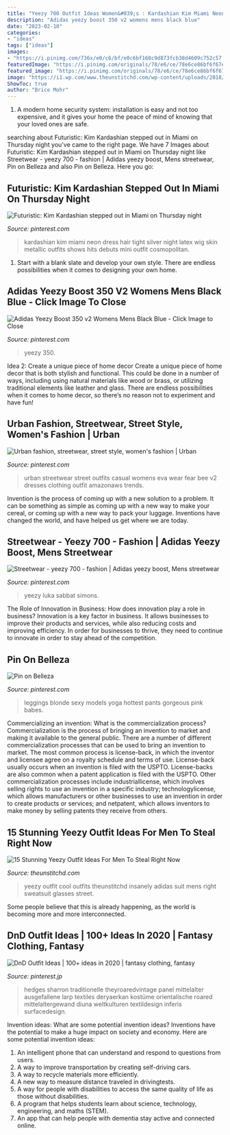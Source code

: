 ```yaml
---
title: "Yeezy 700 Outfit Ideas Women&#039;s : Kardashian Kim Miami Neon Dress Hair Tight Silver Night Latex Wig Skin Metallic Outfits Shows Hits Debuts Mini Outfit Cosmopolitan"
description: "Adidas yeezy boost 350 v2 womens mens black blue"
date: "2023-02-10"
categories:
- "ideas"
tags: ["ideas"]
images:
- "https://i.pinimg.com/736x/e0/c6/bf/e0c6bf160c9d873fcb38d4609c752c57.jpg"
featuredImage: "https://i.pinimg.com/originals/78/e6/ce/78e6ce86bf6f67ee91f6251f5464edf0.jpg"
featured_image: "https://i.pinimg.com/originals/78/e6/ce/78e6ce86bf6f67ee91f6251f5464edf0.jpg"
image: "https://i1.wp.com/www.theunstitchd.com/wp-content/uploads/2018/07/Insanely-cool-Yeezy-Outfit-Ideas-For-Men.jpg?fit=593%2C1348"
ShowToc: true
author: "Brice Mohr"
---
```



1. A modern home security system: installation is easy and not too expensive, and it gives your home the peace of mind of knowing that your loved ones are safe. 

	

		
searching about Futuristic: Kim Kardashian stepped out in Miami on Thursday night you've came to the right page. We have 7 Images about Futuristic: Kim Kardashian stepped out in Miami on Thursday night like Streetwear - yeezy 700 - fashion | Adidas yeezy boost, Mens streetwear, Pin on Belleza and also Pin on Belleza. Here you go:
		
    
## Futuristic: Kim Kardashian Stepped Out In Miami On Thursday Night

<img loading=lazy src="https://i.pinimg.com/736x/b1/7a/b1/b17ab1111684669bf980c2f683a96f9b.jpg" onerror="this.onerror=null;this.src='https://tse1.mm.bing.net/th?id=OIP.YFjuyf9t35fjj_9PkljBIAHaLI&amp;pid=15.1';" alt="Futuristic: Kim Kardashian stepped out in Miami on Thursday night">

_Source: pinterest.com_

>kardashian kim miami neon dress hair tight silver night latex wig skin metallic outfits shows hits debuts mini outfit cosmopolitan. 

	

1. Start with a blank slate and develop your own style. There are endless possibilities when it comes to designing your own home.

    
## Adidas Yeezy Boost 350 V2 Womens Mens Black Blue - Click Image To Close

<img loading=lazy src="https://i.pinimg.com/originals/6f/63/6a/6f636ad4f0cc7d841a6fd11576859976.jpg" onerror="this.onerror=null;this.src='https://tse4.mm.bing.net/th?id=OIP.81G0gdbhwtBDEeeyIyJ8qQHaHa&amp;pid=15.1';" alt="Adidas Yeezy Boost 350 v2 Womens Mens Black Blue - Click Image to Close">

_Source: pinterest.com_

>yeezy 350. 

	

Idea 2: Create a unique piece of home decor
Create a unique piece of home decor that is both stylish and functional. This could be done in a number of ways, including using natural materials like wood or brass, or utilizing traditional elements like leather and glass. There are endless possibilities when it comes to home decor, so there’s no reason not to experiment and have fun!

    
## Urban Fashion, Streetwear, Street Style, Women&#039;s Fashion | Urban

<img loading=lazy src="https://i.pinimg.com/originals/0f/23/bb/0f23bb665d92bcf07696ab88b5352a39.jpg" onerror="this.onerror=null;this.src='https://tse3.mm.bing.net/th?id=OIP.Kxh-x58mqrWil8Pq0Pv9hAAAAA&amp;pid=15.1';" alt="Urban fashion, streetwear, street style, women&#039;s fashion | Urban">

_Source: pinterest.com_

>urban streetwear street outfits casual womens eva wear fear bee v2 dresses clothing outfit amazonaws trends. 

	

Invention is the process of coming up with a new solution to a problem. It can be something as simple as coming up with a new way to make your cereal, or coming up with a new way to pack your luggage. Inventions have changed the world, and have helped us get where we are today.

    
## Streetwear - Yeezy 700 - Fashion | Adidas Yeezy Boost, Mens Streetwear

<img loading=lazy src="https://i.pinimg.com/originals/78/e6/ce/78e6ce86bf6f67ee91f6251f5464edf0.jpg" onerror="this.onerror=null;this.src='https://tse4.mm.bing.net/th?id=OIP.-9-fNQ6UNi8NTInMYzkb-QHaHa&amp;pid=15.1';" alt="Streetwear - yeezy 700 - fashion | Adidas yeezy boost, Mens streetwear">

_Source: pinterest.com_

>yeezy luka sabbat simons. 

	

The Role of Innovation in Business: How does innovation play a role in business?
Innovation is a key factor in business. It allows businesses to improve their products and services, while also reducing costs and improving efficiency. In order for businesses to thrive, they need to continue to innovate in order to stay ahead of the competition.

    
## Pin On Belleza

<img loading=lazy src="https://i.pinimg.com/736x/e0/c6/bf/e0c6bf160c9d873fcb38d4609c752c57.jpg" onerror="this.onerror=null;this.src='https://tse4.mm.bing.net/th?id=OIP.52G94l3HNE4CUk9miezL9gHaNL&amp;pid=15.1';" alt="Pin on Belleza">

_Source: pinterest.com_

>leggings blonde sexy models yoga hottest pants gorgeous pink babes. 

	

Commercializing an invention: What is the commercialization process?
Commercialization is the process of bringing an invention to market and making it available to the general public. There are a number of different commercialization processes that can be used to bring an invention to market. The most common process is license-back, in which the inventor and licensee agree on a royalty schedule and terms of use. License-back usually occurs when an invention is filed with the USPTO. License-backs are also common when a patent application is filed with the USPTO. Other commercialization processes include industriallicense, which involves selling rights to use an invention in a specific industry; technologylicense, which allows manufacturers or other businesses to use an invention in order to create products or services; and netpatent, which allows inventors to make money by selling patents they receive from others.

    
## 15 Stunning Yeezy Outfit Ideas For Men To Steal Right Now

<img loading=lazy src="https://i1.wp.com/www.theunstitchd.com/wp-content/uploads/2018/07/Insanely-cool-Yeezy-Outfit-Ideas-For-Men.jpg?fit=593%2C1348" onerror="this.onerror=null;this.src='https://tse3.mm.bing.net/th?id=OIP.pMKPn6_a1qlFZB-5lmXKhgHaQ1&amp;pid=15.1';" alt="15 Stunning Yeezy Outfit Ideas For Men To Steal Right Now">

_Source: theunstitchd.com_

>yeezy outfit cool outfits theunstitchd insanely adidas suit mens right sweatsuit glasses street. 

	

Some people believe that this is already happening, as the world is becoming more and more interconnected. 

    
## DnD Outfit Ideas | 100+ Ideas In 2020 | Fantasy Clothing, Fantasy

<img loading=lazy src="https://i.pinimg.com/474x/19/63/0a/19630ae33a318a1957875746e9493183.jpg?nii=t" onerror="this.onerror=null;this.src='https://tse1.mm.bing.net/th?id=OIP.Q_r4RprGvcC0WbXsTgWRPgAAAA&amp;pid=15.1';" alt="DnD Outfit Ideas | 100+ ideas in 2020 | fantasy clothing, fantasy">

_Source: pinterest.jp_

>hedges sharron traditionelle theyroaredvintage panel mittelalter ausgefallene larp textiles deryaerkan kostüme orientalische roared mittelaltergewand diuna weltkulturen textildesign inferis surfacedesign. 

	

Invention ideas: What are some potential invention ideas?
Inventions have the potential to make a huge impact on society and economy. Here are some potential invention ideas:
1. An intelligent phone that can understand and respond to questions from users. 
2. A way to improve transportation by creating self-driving cars. 
3. A way to recycle materials more efficiently. 
4. A new way to measure distance traveled in drivingtests. 
5. A way for people with disabilities to access the same quality of life as those without disabilities. 
6. A program that helps students learn about science, technology, engineering, and maths (STEM). 
7. An app that can help people with dementia stay active and connected online.

